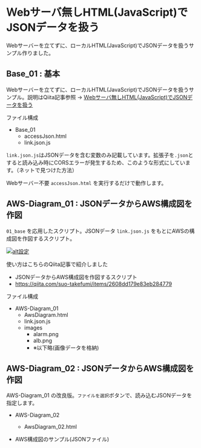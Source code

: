 # Ｗebサーバ無しHTML(JavaScript)でJSONデータを扱う

Webサーバーを立てずに、ローカルHTML(JavaScript)でJSONデータを扱うサンプル作りました。

## Base_01 : 基本

Webサーバーを立てずに、ローカルHTML(JavaScript)でJSONデータを扱うサンプル。説明はQiita記事参照 -> [Ｗebサーバ無しHTML(JavaScript)でJSONデータを扱う](https://qiita.com/suo-takefumi/items/be1cbc19f1d105c57bce)

ファイル構成

- Base_01
    - accessJson.html
    - link.json.js

`link.json.js`はJSONデータを含む変数のみ記載しています。拡張子を`.json`とすると読み込み時にCORSエラーが発生するため、このような形式にしています。（ネットで見つけた方法）

Webサーバー不要 `accessJson.html` を実行するだけで動作します。

## AWS-Diagram_01 : JSONデータからAWS構成図を作図

`01_base` を応用したスクリプト。JSONデータ `link.json.js` をもとにAWSの構成図を作図するスクリプト。

[![alt設定](http://img.youtube.com/vi/XDBchGyI0JE/0.jpg)](https://www.youtube.com/watch?v=XDBchGyI0JE)

使い方はこちらのQiita記事で紹介しました

- JSONデータからAWS構成図を作図するスクリプト
- https://qiita.com/suo-takefumi/items/2608dd179e83eb284779

ファイル構成

- AWS-Diagram_01
    - AwsDiagram.html
    - link.json.js
    - images
        - alarm.png
        - alb.png
        - ※以下略(画像データを格納)

## AWS-Diagram_02 : JSONデータからAWS構成図を作図

AWS-Diagram_01 の改良版。`ファイルを選択`ボタンで、読み込むJSONデータを指定します。

- AWS-Diagram_02
    - AwsDiagram_02.html

- AWS構成図のサンプル(JSONファイル)


